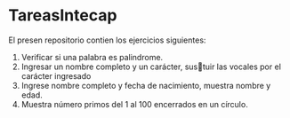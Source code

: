 # TareasIntecap
El presen repositorio contien los ejercicios siguientes:
1. Verificar si una palabra es palindrome.
2.  Ingresar un nombre completo y un carácter, sus􀆟tuir las vocales por el carácter ingresado
3.  Ingrese nombre completo y fecha de nacimiento, muestra nombre y edad.
4.  Muestra número primos del 1 al 100 encerrados en un círculo.
